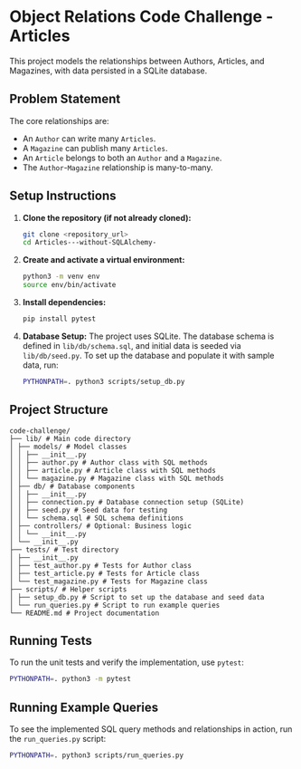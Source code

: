 # Object Relations Code Challenge - Articles

This project models the relationships between Authors, Articles, and Magazines, with data persisted in a SQLite database.

## Problem Statement

The core relationships are:
- An `Author` can write many `Articles`.
- A `Magazine` can publish many `Articles`.
- An `Article` belongs to both an `Author` and a `Magazine`.
- The `Author`-`Magazine` relationship is many-to-many.

## Setup Instructions

1.  **Clone the repository (if not already cloned):**
    ```bash
    git clone <repository_url>
    cd Articles---without-SQLAlchemy-
    ```

2.  **Create and activate a virtual environment:**
    ```bash
    python3 -m venv env
    source env/bin/activate
    ```

3.  **Install dependencies:**
    ```bash
    pip install pytest
    ```

4.  **Database Setup:**
    The project uses SQLite. The database schema is defined in `lib/db/schema.sql`, and initial data is seeded via `lib/db/seed.py`.
    To set up the database and populate it with sample data, run:
    ```bash
    PYTHONPATH=. python3 scripts/setup_db.py
    ```

## Project Structure

```
code-challenge/
├── lib/ # Main code directory
│ ├── models/ # Model classes
│ │ ├── __init__.py
│ │ ├── author.py # Author class with SQL methods
│ │ ├── article.py # Article class with SQL methods
│ │ └── magazine.py # Magazine class with SQL methods
│ ├── db/ # Database components
│ │ ├── __init__.py
│ │ ├── connection.py # Database connection setup (SQLite)
│ │ ├── seed.py # Seed data for testing
│ │ └── schema.sql # SQL schema definitions
│ ├── controllers/ # Optional: Business logic
│ │ └── __init__.py
│ └── __init__.py
├── tests/ # Test directory
│ ├── __init__.py
│ ├── test_author.py # Tests for Author class
│ ├── test_article.py # Tests for Article class
│ └── test_magazine.py # Tests for Magazine class
├── scripts/ # Helper scripts
│ ├── setup_db.py # Script to set up the database and seed data
│ └── run_queries.py # Script to run example queries
└── README.md # Project documentation
```

## Running Tests

To run the unit tests and verify the implementation, use `pytest`:

```bash
PYTHONPATH=. python3 -m pytest
```

## Running Example Queries

To see the implemented SQL query methods and relationships in action, run the `run_queries.py` script:

```bash
PYTHONPATH=. python3 scripts/run_queries.py